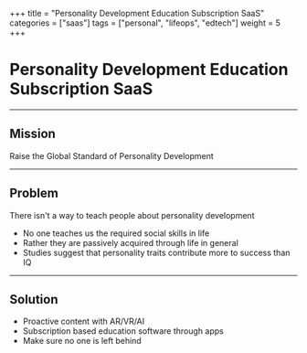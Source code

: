 +++
title = "Personality Development Education Subscription SaaS"
categories = ["saas"]
tags = ["personal", "lifeops", "edtech"]
weight = 5
+++

# Personality Development Education Subscription SaaS

---

## Mission

Raise the Global Standard of Personality Development

---

## Problem

There isn't a way to teach people about personality development

- No one teaches us the required social skills in life
- Rather they are passively acquired through life in general
- Studies suggest that personality traits contribute more to success than IQ

---

## Solution

- Proactive content with AR/VR/AI
- Subscription based education software through apps
- Make sure no one is left behind
